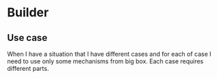 # Builder

## Use case

When I have a situation that I have different cases and for each of case I need to use only some mechanisms from big box.
Each case requires different parts.
